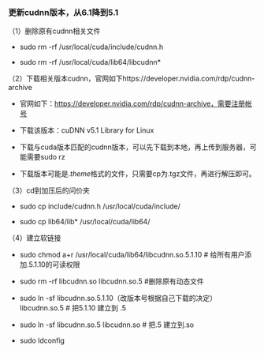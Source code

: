 ### 更新cudnn版本，从6.1降到5.1

（1）删除原有cudnn相关文件

- sudo rm -rf /usr/local/cuda/include/cudnn.h

- sudo rm -rf /usr/local/cuda/lib64/libcudnn*

（2）下载相关版本cudnn，官网如下https://developer.nvidia.com/rdp/cudnn-archive

- 官网如下：https://developer.nvidia.com/rdp/cudnn-archive，需要注册帐号

- 下载该版本：cuDNN v5.1 Library for Linux

- 下载与cuda版本匹配的cudnn版本，可以先下载到本地，再上传到服务器，可能需要sudo rz

- 下载版本可能是.*theme*格式的文件，只需要cp为.tgz文件，再进行解压即可。

（3）cd到加压后的问价夹

- sudo cp include/cudnn.h /usr/local/cuda/include/

- sudo cp lib64/lib* /usr/local/cuda/lib64/

（4）建立软链接

- sudo chmod a+r /usr/local/cuda/lib64/libcudnn.so.5.1.10  # 给所有用户添加.5.1.10的可读权限

- sudo rm -rf libcudnn.so libcudnn.so.5 #删除原有动态文件

- sudo ln -sf libcudnn.so.5.1.10（改版本号根据自己下载的决定） libcudnn.so.5 # 把5.1.10 建立到 .5 

- sudo ln -sf libcudnn.so.5 libcudnn.so  # 把.5 建立到.so

- sudo ldconfig  
